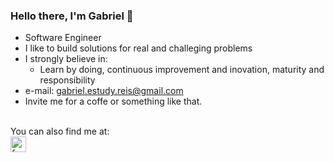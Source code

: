 ### Hello there, I'm Gabriel 👋

- Software Engineer
- I like to build solutions for real and challeging problems
- I strongly believe in:
  - Learn by doing, continuous improvement and inovation, maturity and responsibility
- e-mail: gabriel.estudy.reis@gmail.com
- Invite me for a coffe or something like that.
<br>
You can also find me at:
<br>
<a href="https://linkedin.com/in/freitasgabrielr" target="blank"><img align="center" src="https://cdn-icons-png.flaticon.com/512/174/174857.png" alt="freitasgabrielr" height="25" width="25" /></a>
